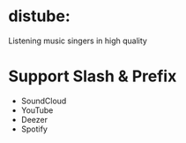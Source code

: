 # distube: 
Listening music singers in high quality
# Support Slash & Prefix 
- SoundCloud
- YouTube 
- Deezer
- Spotify
